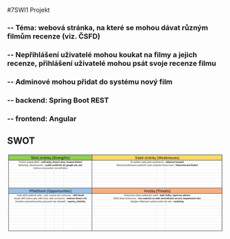 #7SWI1 Projekt
### -- Téma: webová stránka, na které se mohou dávat různým filmům recenze (viz. ČSFD)
### -- Nepřihlášení uživatelé mohou koukat na filmy a jejich recenze, přihlášení uživatelé mohou psát svoje recenze filmu
### -- Adminové mohou přidat do systému nový film
### -- backend: Spring Boot REST
### -- frontend: Angular

## SWOT
![Screenshot](SWOT/swot_pic.png)
